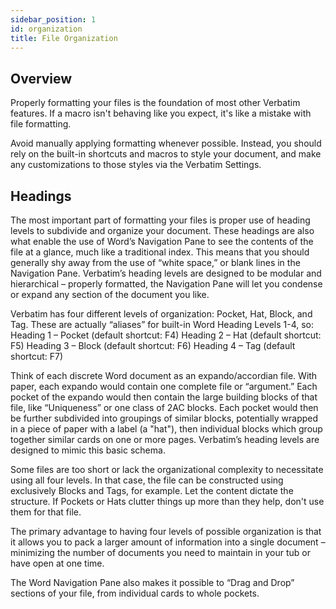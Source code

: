 ```yaml
---
sidebar_position: 1
id: organization
title: File Organization
---
```


## Overview
Properly formatting your files is the foundation of most other Verbatim features. If a macro isn't behaving like you expect, it's like a mistake with file formatting.

Avoid manually applying formatting whenever possible. Instead, you should rely on the built-in shortcuts and macros to style your document, and make any customizations to those styles via the Verbatim Settings.

## Headings
The most important part of formatting your files is proper use of heading levels to subdivide and organize your document. These headings are also what enable the use of Word’s Navigation Pane to see the contents of the file at a glance, much like a traditional index. This means that you should generally shy away from the use of “white space,” or blank lines in the Navigation Pane. Verbatim’s heading levels are designed to be modular and hierarchical – properly formatted, the Navigation Pane will let you condense or expand any section of the document you like.

Verbatim has four different levels of organization: Pocket, Hat, Block, and Tag. These are actually “aliases” for built-in Word Heading Levels 1-4, so:
Heading 1 – Pocket (default shortcut: F4)
Heading 2 – Hat (default shortcut: F5)
Heading 3 – Block (default shortcut: F6)
Heading 4 – Tag (default shortcut: F7)

Think of each discrete Word document as an expando/accordian file. With paper, each expando would contain one complete file or “argument.” Each pocket of the expando would then contain the large building blocks of that file, like “Uniqueness” or one class of 2AC blocks. Each pocket would then be further subdivided into groupings of similar blocks, potentially wrapped in a piece of paper with a label (a "hat"), then individual blocks which group together similar cards on one or more pages. Verbatim’s heading levels are designed to mimic this basic schema.

Some files are too short or lack the organizational complexity to necessitate using all four levels. In that case, the file can be constructed using exclusively Blocks and Tags, for example. Let the content dictate the structure. If Pockets or Hats clutter things up more than they help, don't use them for that file.

The primary advantage to having four levels of possible organization is that it allows you to pack a larger amount of information into a single document – minimizing the number of documents you need to maintain in your tub or have open at one time.

The Word Navigation Pane also makes it possible to “Drag and Drop” sections of your file, from individual cards to whole pockets.